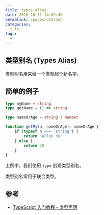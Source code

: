```yaml
---
title: types-alias
date: 2020-10-31 14:09:49
permalink: /pages/32a73e/
categories:
  - ts
tags:
  - 
---
```

## 类型别名 (Types Alias)

类型别名用来给一个类型起个新名字。

## 简单的例子

```typescript
type myName = string
type getName = () => string

type nameOrAge = string | number

function getMy(n: nameOrAge): nameOrAge {
    if (typeof n === 'string') {
        return 'Allen Yu'
    } else {
        return 28
    }
}
```

上例中，我们使用 `type` 创建类型别名。

类型别名常用于联合类型。


## 参考

-   [TypeScript 入门教程 - 类型声明](https://ts.xcatliu.com/advanced/type-aliases.html)
